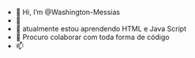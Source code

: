 - 👋 Hi, I’m @Washington-Messias
- 👀 
- 🌱 atualmente estou aprendendo HTML e Java Script
- 💞️ Procuro colaborar com toda forma de código 
- 📫 

<!---
Washington-Messias/Washington-Messias is a ✨ special ✨ repository because its `README.md` (this file) appears on your GitHub profile.
You can click the Preview link to take a look at your changes.
--->
